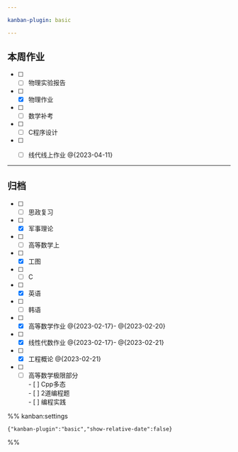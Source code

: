 ```yaml
---

kanban-plugin: basic

---
```


## 本周作业

- [ ] - [ ] 物理实验报告
- [ ] - [x] 物理作业
- [ ] - [ ] 数学补考
- [ ] - [ ] C程序设计
- [ ] - [ ] 线代线上作业 @{2023-04-11}


***

## 归档

- [ ] - [ ] 思政复习
- [ ] - [x] 军事理论
- [ ] - [ ] 高等数学上
- [ ] - [x] 工图
- [ ] - [ ] C
- [ ] - [x] 英语
- [ ] - [ ] 韩语
- [ ] - [x] 高等数学作业 @{2023-02-17}- @{2023-02-20}
- [ ] - [x] 线性代数作业 @{2023-02-17}- @{2023-02-21}
- [ ] - [x] 工程概论 @{2023-02-21}
- [ ] - [ ] 高等数学极限部分<br>- [ ] Cpp多态<br>- [ ] 2道编程题<br>- [ ] 编程实践

%% kanban:settings
```
{"kanban-plugin":"basic","show-relative-date":false}
```
%%